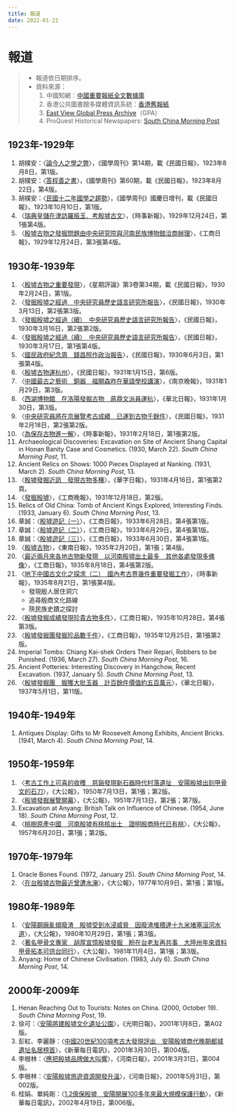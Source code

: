 ```yaml
---
title: 報道
date: 2022-01-22
---
```

# 報道
> - 報道依日期排序。
> - 資料來源：
>   1. 中國知網：[中國重要報紙全文數據庫](https://kns.cnki.net/kns8?dbcode=CCND)
>   2. 香港公共圖書館多媒體資訊系統：[香港舊報紙](https://mmis.hkpl.gov.hk/web/guest/old-hk-collection?from_menu=Y&dummy=)
>   3. [East View Global Press Archive](https://gpa.eastview.com/)（GPA）
>   4. ProQuest Historical Newspapers: [South China Morning Post](https://www.proquest.com/hnpsouthchinamorningpost/index)
## 1923年-1929年
1. 胡樸安：〈[論今人之學之弊](https://gpa.eastview.com/crl/lqrcn/?a=d&d=mgrg19230808-01.1.13&srpos=5&e=------192-en-25--1--img-txIN-%e6%ae%b7%e5%a2%9f---------)〉，《國學周刊》第14期，載《民國日報》，1923年8月8日，第1版。
2. 胡樸安：〈[答程善之書](https://gpa.eastview.com/crl/lqrcn/?a=d&d=mgrg19230822-01.1.13&srpos=3&e=------192-en-25--1--img-txIN-%e6%ae%b7%e5%a2%9f---------)〉，《國學周刊》第60期，載《民國日報》，1923年8月22日，第4版。
3. 胡樸安：〈[民國十二年國學之趨勢](https://gpa.eastview.com/crl/lqrcn/?a=d&d=mgrg19231010-01.1.25&srpos=4&e=------192-en-25--1--img-txIN-%e6%ae%b7%e5%a2%9f---------)〉，《國學周刊》國慶日增刊，載《民國日報》，1923年10月10日，第1版。
4. 〈[瑞典皇儲在津訪羅振玉．考殷墟古文](https://gpa.eastview.com/crl/lqrcn/?a=d&d=ssxb19261113-01.1.4&srpos=8&e=------192-en-25--1--img-txIN-%e6%ae%b7%e5%a2%9f---------)〉，《時事新報》，1929年12月24日，第1張第4版。
5. 〈[殷墟古物之發掘問題由中央研究院與河南民族博物館洽商辦理](https://mmis.hkpl.gov.hk/coverpage/-/coverpage/view?_coverpage_WAR_mmisportalportlet_hsf=%E6%AE%B7%E5%A2%9F&p_r_p_-1078056564_c=QF757YsWv5%2Bx%2BFRfM7YCs%2F2IzoxPa4PY&_coverpage_WAR_mmisportalportlet_o=0&_coverpage_WAR_mmisportalportlet_actual_q=%28%20verbatim_dc.collection%3A%28%22Old%5C%20HK%5C%20Newspapers%22%29%20%29%20AND+%28%20%28%20allTermsMandatory%3A%28true%29%20OR+all_dc.title%3A%28%E6%AE%B7%E5%A2%9F%29%20OR+all_dc.creator%3A%28%E6%AE%B7%E5%A2%9F%29%20OR+all_dc.contributor%3A%28%E6%AE%B7%E5%A2%9F%29%20OR+all_dc.subject%3A%28%E6%AE%B7%E5%A2%9F%29%20OR+fulltext%3A%28%E6%AE%B7%E5%A2%9F%29%20OR+all_dc.description%3A%28%E6%AE%B7%E5%A2%9F%29%20%29%20%29&_coverpage_WAR_mmisportalportlet_sort_field=dc.publicationdate_bsort&_coverpage_WAR_mmisportalportlet_sort_order=asc)〉，《工商日報》，1929年12月24日，第3張第4版。
## 1930年-1939年
1. 〈[殷墟古物之重要發現](https://gpa.eastview.com/crl/lqrcn/?a=d&d=mgrg19300224-01.1.14&e=-------en-25--1--img-txIN-%e6%ae%b7%e5%a2%9f---------)〉，《星期評論》第3卷第34期，載《民國日報》，1930年2月24日，第1版。
2. 〈[發掘殷墟之經過　中央研究員歷史語言研究所報告](https://gpa.eastview.com/crl/lqrcn/?a=d&d=mgrg19300313-01.1.7&e=-------en-25--1--img-txIN-%e6%ae%b7%e5%a2%9f---------)〉，《民國日報》，1930年3月13日，第2張第3版。
3. 〈[發掘殷墟之經過（續）　中央研究員歷史語言研究所報告](https://gpa.eastview.com/crl/lqrcn/?a=d&d=mgrg19300316-01.1.6&e=-------en-25--1--img-txIN-%e6%ae%b7%e5%a2%9f---------)〉，《民國日報》，1930年3月16日，第2張第2版。
4. 〈[發掘殷墟之經過（續）　中央研究員歷史語言研究所報告](https://gpa.eastview.com/crl/lqrcn/?a=d&d=mgrg19300317-01.1.4&e=-------en-25--1--img-txIN-%e6%ae%b7%e5%a2%9f---------)〉，《民國日報》，1930年3月17日，第1張第4版。
5. 〈[國民政府紀念周　錢昌照作政治報告](https://gpa.eastview.com/crl/lqrcn/?a=d&d=mgrg19300603-01.1.4&e=-------en-25--1--img-txIN-%e6%ae%b7%e5%a2%9f---------)〉，《民國日報》，1930年6月3日，第1張第4版。
6. 〈[殷墟古物運杭州](https://gpa.eastview.com/crl/lqrcn/?a=d&d=hbrb19310115-01.1.6&e=-------en-25--1--img-txIN-%e6%ae%b7%e5%a2%9f---------)〉，《民國日報》，1931年1月15日，第6版。
7. 〈[中國最古之藝術　銅器　福開森昨在華語學校講演](https://gpa.eastview.com/crl/lqrcn/?a=d&d=njwb19310129-01.1.3&e=-------en-25--1--img-txIN-%e6%ae%b7%e5%a2%9f---------)〉，《南京晚報》，1931年1月29日，第3版。
8. 〈[西湖博物館　在洛陽發掘古物　蔣鼎文派員運杭](https://gpa.eastview.com/crl/lqrcn/?a=d&d=hbrb19310130-01.1.6&e=-------en-25--1--img-txIN-%e6%ae%b7%e5%a2%9f---------)〉，《華北日報》，1931年1月30日，第3版。
9. 〈[中央研究員將在京展覽考古成績　已運到古物千餘件](https://gpa.eastview.com/crl/lqrcn/?a=d&d=mgrg19310218-01.1.6&e=-------en-25--1--img-txIN-%e6%ae%b7%e5%a2%9f---------)〉，《民國日報》，1931年2月18日，第2張第2版。
10. 〈[為保存古物進一解](https://gpa.eastview.com/crl/lqrcn/?a=d&d=ssxb19310218-01.1.2&e=-------en-25--1--img-txIN-%e6%ae%b7%e5%a2%9f---------)〉，《時事新報》，1931年2月18日，第1張第2版。
11. Archaeological Discoveries: Excavation on Site of Ancient Shang Capital in Honan Banity Case and Cosmetics. (1930, March 22). *South China Morning Post*, 11.
12. Ancient Relics on Shows: 1000 Pieces Displayed at Nanking. (1931, March 2). *South China Morning Post*, 13.
13. 〈[殷墟發掘近訊　發現古物多種](https://mmis.hkpl.gov.hk/coverpage/-/coverpage/view?_coverpage_WAR_mmisportalportlet_hsf=%E6%AE%B7%E5%A2%9F&p_r_p_-1078056564_c=QF757YsWv59H%2FuxqfBwEJOkDhTHXdZWQ&_coverpage_WAR_mmisportalportlet_o=1&_coverpage_WAR_mmisportalportlet_actual_q=%28%20verbatim_dc.collection%3A%28%22Old%5C%20HK%5C%20Newspapers%22%29%20%29%20AND+%28%20%28%20allTermsMandatory%3A%28true%29%20OR+all_dc.title%3A%28%E6%AE%B7%E5%A2%9F%29%20OR+all_dc.creator%3A%28%E6%AE%B7%E5%A2%9F%29%20OR+all_dc.contributor%3A%28%E6%AE%B7%E5%A2%9F%29%20OR+all_dc.subject%3A%28%E6%AE%B7%E5%A2%9F%29%20OR+fulltext%3A%28%E6%AE%B7%E5%A2%9F%29%20OR+all_dc.description%3A%28%E6%AE%B7%E5%A2%9F%29%20%29%20%29&_coverpage_WAR_mmisportalportlet_sort_order=asc&_coverpage_WAR_mmisportalportlet_sort_field=dc.publicationdate_bsort)〉，《華字日報》，1931年4月16日，第1張第2頁。
14. 〈[發掘殷墟](https://mmis.hkpl.gov.hk/coverpage/-/coverpage/view?_coverpage_WAR_mmisportalportlet_hsf=%E6%AE%B7%E5%A2%9F&p_r_p_-1078056564_c=QF757YsWv5%2FH7zGe%2FKF%2BFEMWMWwusxLI&_coverpage_WAR_mmisportalportlet_o=2&_coverpage_WAR_mmisportalportlet_actual_q=%28%20verbatim_dc.collection%3A%28%22Old%5C%20HK%5C%20Newspapers%22%29%20%29%20AND+%28%20%28%20allTermsMandatory%3A%28true%29%20OR+all_dc.title%3A%28%E6%AE%B7%E5%A2%9F%29%20OR+all_dc.creator%3A%28%E6%AE%B7%E5%A2%9F%29%20OR+all_dc.contributor%3A%28%E6%AE%B7%E5%A2%9F%29%20OR+all_dc.subject%3A%28%E6%AE%B7%E5%A2%9F%29%20OR+fulltext%3A%28%E6%AE%B7%E5%A2%9F%29%20OR+all_dc.description%3A%28%E6%AE%B7%E5%A2%9F%29%20%29%20%29&_coverpage_WAR_mmisportalportlet_sort_order=asc&_coverpage_WAR_mmisportalportlet_sort_field=dc.publicationdate_bsort)〉，《工商晚報》，1931年12月18日，第2版。
15. Relics of Old China: Tomb of Ancient Kings Explored, Interesting Finds. (1933, January 6). *South China Morning Post*, 13.
16. 章誠：〈[殷墟遊記（一）](https://mmis.hkpl.gov.hk/coverpage/-/coverpage/view?_coverpage_WAR_mmisportalportlet_hsf=%E6%AE%B7%E5%A2%9F&p_r_p_-1078056564_c=QF757YsWv5%2BZh7v7hMb5iR9X0O7Mkppm&_coverpage_WAR_mmisportalportlet_o=3&_coverpage_WAR_mmisportalportlet_actual_q=%28%20verbatim_dc.collection%3A%28%22Old%5C%20HK%5C%20Newspapers%22%29%20%29%20AND+%28%20%28%20allTermsMandatory%3A%28true%29%20OR+all_dc.title%3A%28%E6%AE%B7%E5%A2%9F%29%20OR+all_dc.creator%3A%28%E6%AE%B7%E5%A2%9F%29%20OR+all_dc.contributor%3A%28%E6%AE%B7%E5%A2%9F%29%20OR+all_dc.subject%3A%28%E6%AE%B7%E5%A2%9F%29%20OR+fulltext%3A%28%E6%AE%B7%E5%A2%9F%29%20OR+all_dc.description%3A%28%E6%AE%B7%E5%A2%9F%29%20%29%20%29&_coverpage_WAR_mmisportalportlet_sort_order=asc&_coverpage_WAR_mmisportalportlet_sort_field=dc.publicationdate_bsort)〉，《工商日報》，1933年6月28日，第4張第1版。
17. 章誠：〈[殷墟遊記（二）](https://mmis.hkpl.gov.hk/coverpage/-/coverpage/view?_coverpage_WAR_mmisportalportlet_hsf=%E6%AE%B7%E5%A2%9F&p_r_p_-1078056564_c=QF757YsWv5%2BZh7v7hMb5iXAVnPHtoJw1&_coverpage_WAR_mmisportalportlet_o=4&_coverpage_WAR_mmisportalportlet_actual_q=%28%20verbatim_dc.collection%3A%28%22Old%5C%20HK%5C%20Newspapers%22%29%20%29%20AND+%28%20%28%20allTermsMandatory%3A%28true%29%20OR+all_dc.title%3A%28%E6%AE%B7%E5%A2%9F%29%20OR+all_dc.creator%3A%28%E6%AE%B7%E5%A2%9F%29%20OR+all_dc.contributor%3A%28%E6%AE%B7%E5%A2%9F%29%20OR+all_dc.subject%3A%28%E6%AE%B7%E5%A2%9F%29%20OR+fulltext%3A%28%E6%AE%B7%E5%A2%9F%29%20OR+all_dc.description%3A%28%E6%AE%B7%E5%A2%9F%29%20%29%20%29&_coverpage_WAR_mmisportalportlet_sort_order=asc&_coverpage_WAR_mmisportalportlet_sort_field=dc.publicationdate_bsort)〉，《工商日報》，1933年6月29日，第4張第1版。
18. 章誠：〈[殷墟遊記（三）](https://mmis.hkpl.gov.hk/coverpage/-/coverpage/view?_coverpage_WAR_mmisportalportlet_hsf=%E6%AE%B7%E5%A2%9F&p_r_p_-1078056564_c=QF757YsWv5%2BZh7v7hMb5iYxiN2IK012Y&_coverpage_WAR_mmisportalportlet_o=5&_coverpage_WAR_mmisportalportlet_actual_q=%28%20verbatim_dc.collection%3A%28%22Old%5C%20HK%5C%20Newspapers%22%29%20%29%20AND+%28%20%28%20allTermsMandatory%3A%28true%29%20OR+all_dc.title%3A%28%E6%AE%B7%E5%A2%9F%29%20OR+all_dc.creator%3A%28%E6%AE%B7%E5%A2%9F%29%20OR+all_dc.contributor%3A%28%E6%AE%B7%E5%A2%9F%29%20OR+all_dc.subject%3A%28%E6%AE%B7%E5%A2%9F%29%20OR+fulltext%3A%28%E6%AE%B7%E5%A2%9F%29%20OR+all_dc.description%3A%28%E6%AE%B7%E5%A2%9F%29%20%29%20%29&_coverpage_WAR_mmisportalportlet_sort_order=asc&_coverpage_WAR_mmisportalportlet_sort_field=dc.publicationdate_bsort)〉，《工商日報》，1933年6月30日，第4張第1版。
19. 〈[殷墟古物](https://gpa.eastview.com/crl/lqrcn/?a=d&d=dnrb19350220-01.1.4&e=-------en-25--1--img-txIN-%e6%ae%b7%e5%a2%9f---------)〉，《東南日報》，1935年2月20日，第1張；第4版。
20. 〈[最近兩月來各地古物新發現　以河南殷墟出土最多　其他各處發現多佛像](https://mmis.hkpl.gov.hk/coverpage/-/coverpage/view?_coverpage_WAR_mmisportalportlet_hsf=%E6%AE%B7%E5%A2%9F&p_r_p_-1078056564_c=QF757YsWv5%2F6rByrziBvQwpA8ST5afmi&_coverpage_WAR_mmisportalportlet_o=6&_coverpage_WAR_mmisportalportlet_actual_q=%28%20verbatim_dc.collection%3A%28%22Old%5C%20HK%5C%20Newspapers%22%29%20%29%20AND+%28%20%28%20allTermsMandatory%3A%28true%29%20OR+all_dc.title%3A%28%E6%AE%B7%E5%A2%9F%29%20OR+all_dc.creator%3A%28%E6%AE%B7%E5%A2%9F%29%20OR+all_dc.contributor%3A%28%E6%AE%B7%E5%A2%9F%29%20OR+all_dc.subject%3A%28%E6%AE%B7%E5%A2%9F%29%20OR+fulltext%3A%28%E6%AE%B7%E5%A2%9F%29%20OR+all_dc.description%3A%28%E6%AE%B7%E5%A2%9F%29%20%29%20%29&_coverpage_WAR_mmisportalportlet_sort_order=asc&_coverpage_WAR_mmisportalportlet_sort_field=dc.publicationdate_bsort)〉，《工商日報》，1935年8月18日，第4張第2版。
21. 〈[地下中國古文化之探求（二）　國內考古界幾件重要發掘工作](https://gpa.eastview.com/crl/lqrcn/?a=d&d=ssxb19350821-01.1.4&e=-------en-25--1--img-txIN-%e6%ae%b7%e5%a2%9f---------)〉，《時事新報》，1935年8月21日，第1張第4版。
    - 發現殷人居住洞穴
    - 追尋殷商文化路線
    - 陝民族史蹟之探討
22. 〈[殷墟發掘成績發現珍貴古物多件](https://mmis.hkpl.gov.hk/coverpage/-/coverpage/view?_coverpage_WAR_mmisportalportlet_hsf=%E6%AE%B7%E5%A2%9F&p_r_p_-1078056564_c=QF757YsWv5%2F6rByrziBvQ10Z85PT4eOM&_coverpage_WAR_mmisportalportlet_o=7&_coverpage_WAR_mmisportalportlet_actual_q=%28%20verbatim_dc.collection%3A%28%22Old%5C%20HK%5C%20Newspapers%22%29%20%29%20AND+%28%20%28%20allTermsMandatory%3A%28true%29%20OR+all_dc.title%3A%28%E6%AE%B7%E5%A2%9F%29%20OR+all_dc.creator%3A%28%E6%AE%B7%E5%A2%9F%29%20OR+all_dc.contributor%3A%28%E6%AE%B7%E5%A2%9F%29%20OR+all_dc.subject%3A%28%E6%AE%B7%E5%A2%9F%29%20OR+fulltext%3A%28%E6%AE%B7%E5%A2%9F%29%20OR+all_dc.description%3A%28%E6%AE%B7%E5%A2%9F%29%20%29%20%29&_coverpage_WAR_mmisportalportlet_sort_order=asc&_coverpage_WAR_mmisportalportlet_sort_field=dc.publicationdate_bsort)〉，《工商日報》，1935年10月28日，第4張第3版。
23. 〈[殷墟發掘團發掘珍品數千件](https://mmis.hkpl.gov.hk/coverpage/-/coverpage/view?_coverpage_WAR_mmisportalportlet_hsf=%E6%AE%B7%E5%A2%9F&p_r_p_-1078056564_c=QF757YsWv5%2F6rByrziBvQ9u2oQikTu5I&_coverpage_WAR_mmisportalportlet_o=8&_coverpage_WAR_mmisportalportlet_actual_q=%28%20verbatim_dc.collection%3A%28%22Old%5C%20HK%5C%20Newspapers%22%29%20%29%20AND+%28%20%28%20allTermsMandatory%3A%28true%29%20OR+all_dc.title%3A%28%E6%AE%B7%E5%A2%9F%29%20OR+all_dc.creator%3A%28%E6%AE%B7%E5%A2%9F%29%20OR+all_dc.contributor%3A%28%E6%AE%B7%E5%A2%9F%29%20OR+all_dc.subject%3A%28%E6%AE%B7%E5%A2%9F%29%20OR+fulltext%3A%28%E6%AE%B7%E5%A2%9F%29%20OR+all_dc.description%3A%28%E6%AE%B7%E5%A2%9F%29%20%29%20%29&_coverpage_WAR_mmisportalportlet_sort_order=asc&_coverpage_WAR_mmisportalportlet_sort_field=dc.publicationdate_bsort)〉，《工商日報》，1935年12月25日，第1張第2版。
24. Imperial Tombs: Chiang Kai-shek Orders Their Repari, Robbers to be Punished. (1936, March 27). *South China Morning Post*, 16.
25. Ancient Potteries: Interesting Discovery in Hangchow, Recent Excavation. (1937, January 5). *South China Morning Post*, 13.
26. 〈[殷墟發掘團　掘獲大批玉器　計百餘件價值約五百萬元](https://gpa.eastview.com/crl/lqrcn/?a=d&d=hbrb19370501-01.1.11&e=-------en-25--1--img-txIN-%e6%ae%b7%e5%a2%9f---------)〉，《華北日報》，1937年5月1日，第11版。
## 1940年-1949年
1. Antiques Display: Gifts to Mr Roosevelt Among Exhibits, Ancient Bricks. (1941, March 4). *South China Morning Post*, 14.
## 1950年-1959年
1. 〈[考古工作上可喜的收穫　慈谿發現新石器時代村落遺址　安陽殷墟出刻甲骨文的石刀](https://mmis.hkpl.gov.hk/coverpage/-/coverpage/view?_coverpage_WAR_mmisportalportlet_hsf=%E6%AE%B7%E5%A2%9F&p_r_p_-1078056564_c=QF757YsWv59H%2FuxqfBwEJFb%2FdW0LtOX%2B&_coverpage_WAR_mmisportalportlet_o=9&_coverpage_WAR_mmisportalportlet_actual_q=%28%20verbatim_dc.collection%3A%28%22Old%5C%20HK%5C%20Newspapers%22%29%20%29%20AND+%28%20%28%20allTermsMandatory%3A%28true%29%20OR+all_dc.title%3A%28%E6%AE%B7%E5%A2%9F%29%20OR+all_dc.creator%3A%28%E6%AE%B7%E5%A2%9F%29%20OR+all_dc.contributor%3A%28%E6%AE%B7%E5%A2%9F%29%20OR+all_dc.subject%3A%28%E6%AE%B7%E5%A2%9F%29%20OR+fulltext%3A%28%E6%AE%B7%E5%A2%9F%29%20OR+all_dc.description%3A%28%E6%AE%B7%E5%A2%9F%29%20%29%20%29&_coverpage_WAR_mmisportalportlet_sort_order=asc&_coverpage_WAR_mmisportalportlet_sort_field=dc.publicationdate_bsort)〉，《大公報》，1950年7月13日，第1張；第2版。
2. 〈[殷墟發掘展覽開幕](https://mmis.hkpl.gov.hk/coverpage/-/coverpage/view?_coverpage_WAR_mmisportalportlet_hsf=%E6%AE%B7%E5%A2%9F&p_r_p_-1078056564_c=QF757YsWv59H%2FuxqfBwEJCjKGPXKuBtI&_coverpage_WAR_mmisportalportlet_o=10&_coverpage_WAR_mmisportalportlet_actual_q=%28%20verbatim_dc.collection%3A%28%22Old%5C%20HK%5C%20Newspapers%22%29%20%29%20AND+%28%20%28%20allTermsMandatory%3A%28true%29%20OR+all_dc.title%3A%28%E6%AE%B7%E5%A2%9F%29%20OR+all_dc.creator%3A%28%E6%AE%B7%E5%A2%9F%29%20OR+all_dc.contributor%3A%28%E6%AE%B7%E5%A2%9F%29%20OR+all_dc.subject%3A%28%E6%AE%B7%E5%A2%9F%29%20OR+fulltext%3A%28%E6%AE%B7%E5%A2%9F%29%20OR+all_dc.description%3A%28%E6%AE%B7%E5%A2%9F%29%20%29%20%29&_coverpage_WAR_mmisportalportlet_sort_order=asc&_coverpage_WAR_mmisportalportlet_sort_field=dc.publicationdate_bsort)〉，《大公報》，1951年7月13日，第2張；第7版。
3. Excavation at Anyang: British Talk on Influence of Chinese. (1954, June 18). *South China Morning Post*, 12.
4. 〈[桃樹原產中國　河南殷墟有桃核出土　證明殷商時代已有桃](https://mmis.hkpl.gov.hk/coverpage/-/coverpage/view?_coverpage_WAR_mmisportalportlet_hsf=%E6%AE%B7%E5%A2%9F&p_r_p_-1078056564_c=QF757YsWv59H%2FuxqfBwEJLfK8Awypqyr&_coverpage_WAR_mmisportalportlet_o=14&_coverpage_WAR_mmisportalportlet_actual_q=%28%20verbatim_dc.collection%3A%28%22Old%5C%20HK%5C%20Newspapers%22%29%20%29%20AND+%28%20%28%20allTermsMandatory%3A%28true%29%20OR+all_dc.title%3A%28%E6%AE%B7%E5%A2%9F%29%20OR+all_dc.creator%3A%28%E6%AE%B7%E5%A2%9F%29%20OR+all_dc.contributor%3A%28%E6%AE%B7%E5%A2%9F%29%20OR+all_dc.subject%3A%28%E6%AE%B7%E5%A2%9F%29%20OR+fulltext%3A%28%E6%AE%B7%E5%A2%9F%29%20OR+all_dc.description%3A%28%E6%AE%B7%E5%A2%9F%29%20%29%20%29&_coverpage_WAR_mmisportalportlet_sort_order=asc&_coverpage_WAR_mmisportalportlet_sort_field=dc.publicationdate_bsort)〉，《大公報》，1957年6月20日，第1張；第2版。
## 1970年-1979年
1. Oracle Bones Found. (1972, January 25). *South China Morning Post*, 14.
2. 〈[在台殷墟古物最近曾遭水淹](https://mmis.hkpl.gov.hk/coverpage/-/coverpage/view?_coverpage_WAR_mmisportalportlet_hsf=%E6%AE%B7%E5%A2%9F&p_r_p_-1078056564_c=QF757YsWv59H%2FuxqfBwEJM29AU5neIAP&_coverpage_WAR_mmisportalportlet_o=15&_coverpage_WAR_mmisportalportlet_actual_q=%28%20verbatim_dc.collection%3A%28%22Old%5C%20HK%5C%20Newspapers%22%29%20%29%20AND+%28%20%28%20allTermsMandatory%3A%28true%29%20OR+all_dc.title%3A%28%E6%AE%B7%E5%A2%9F%29%20OR+all_dc.creator%3A%28%E6%AE%B7%E5%A2%9F%29%20OR+all_dc.contributor%3A%28%E6%AE%B7%E5%A2%9F%29%20OR+all_dc.subject%3A%28%E6%AE%B7%E5%A2%9F%29%20OR+fulltext%3A%28%E6%AE%B7%E5%A2%9F%29%20OR+all_dc.description%3A%28%E6%AE%B7%E5%A2%9F%29%20%29%20%29&_coverpage_WAR_mmisportalportlet_sort_order=asc&_coverpage_WAR_mmisportalportlet_sort_field=dc.publicationdate_bsort)〉，《大公報》，1977年10月9日，第1張；第1版。
## 1980年-1989年
1. 〈[安陽鋼廠亂傾廢渣　殷墟受到水浸威脅　因廢渣堆積達十九米堵塞洹河水道](https://mmis.hkpl.gov.hk/coverpage/-/coverpage/view?_coverpage_WAR_mmisportalportlet_hsf=%E6%AE%B7%E5%A2%9F&p_r_p_-1078056564_c=QF757YsWv59H%2FuxqfBwEJJsHtXrcg2Am&_coverpage_WAR_mmisportalportlet_o=16&_coverpage_WAR_mmisportalportlet_actual_q=%28%20verbatim_dc.collection%3A%28%22Old%5C%20HK%5C%20Newspapers%22%29%20%29%20AND+%28%20%28%20allTermsMandatory%3A%28true%29%20OR+all_dc.title%3A%28%E6%AE%B7%E5%A2%9F%29%20OR+all_dc.creator%3A%28%E6%AE%B7%E5%A2%9F%29%20OR+all_dc.contributor%3A%28%E6%AE%B7%E5%A2%9F%29%20OR+all_dc.subject%3A%28%E6%AE%B7%E5%A2%9F%29%20OR+fulltext%3A%28%E6%AE%B7%E5%A2%9F%29%20OR+all_dc.description%3A%28%E6%AE%B7%E5%A2%9F%29%20%29%20%29&_coverpage_WAR_mmisportalportlet_sort_order=asc&_coverpage_WAR_mmisportalportlet_sort_field=dc.publicationdate_bsort)〉，《大公報》，1980年10月29日，第1張；第3版。
2. 〈[著名甲骨文專家　胡厚宣憶殷墟發掘　盼在台老友再共事　大陸卅年來資料甲骨拓本可供台同行](https://mmis.hkpl.gov.hk/coverpage/-/coverpage/view?_coverpage_WAR_mmisportalportlet_hsf=%E6%AE%B7%E5%A2%9F&p_r_p_-1078056564_c=QF757YsWv59H%2FuxqfBwEJNLo68tf%2FOSJ&_coverpage_WAR_mmisportalportlet_o=17&_coverpage_WAR_mmisportalportlet_actual_q=%28%20verbatim_dc.collection%3A%28%22Old%5C%20HK%5C%20Newspapers%22%29%20%29%20AND+%28%20%28%20allTermsMandatory%3A%28true%29%20OR+all_dc.title%3A%28%E6%AE%B7%E5%A2%9F%29%20OR+all_dc.creator%3A%28%E6%AE%B7%E5%A2%9F%29%20OR+all_dc.contributor%3A%28%E6%AE%B7%E5%A2%9F%29%20OR+all_dc.subject%3A%28%E6%AE%B7%E5%A2%9F%29%20OR+fulltext%3A%28%E6%AE%B7%E5%A2%9F%29%20OR+all_dc.description%3A%28%E6%AE%B7%E5%A2%9F%29%20%29%20%29&_coverpage_WAR_mmisportalportlet_sort_order=asc&_coverpage_WAR_mmisportalportlet_sort_field=dc.publicationdate_bsort)〉，《大公報》，1981年11月4日，第1張；第3版。
3. Anyang: Home of Chinese Civilisation. (1983, July 6). *South China Morning Post*, 14.
## 2000年-2009年
1. Henan Reaching Out to Tourists: Notes on China. (2000, October 19). *South China Morning Post*, 19.
2. 徐可：〈[安陽將建殷墟文化遺址公園](https://kns.cnki.net/kcms/detail/detail.aspx?dbcode=CCND&dbname=CCND0005&filename=GMRB20010108A024&uniplatform=NZKPT&v=kcudLbvhLrtFoW_6clTWgDkSmw8NhiiQ-vl5AWsjCDLimk-dKZElot1tHYXvZqkrepNKq4lqfDw%3d)〉，《光明日報》，2001年1月8日，第A02版。
3. 彭紅、李麗靜：〈[中國20世紀100項考古大發現評出　安陽殷墟商代晚期都城遺址名居榜首](https://kns.cnki.net/kcms/detail/detail.aspx?dbcode=CCND&dbname=CCND0005&filename=XHMR200103300044&uniplatform=NZKPT&v=phEEj6sLi-vqG6H3p_29rD2KYUEkMpY0AFlFcgvHozGRkdlj5taSUTKi0uBV2mXzdnkeUlnHx9A%3d)〉，《新華每日電訊》，2001年3月30日，第004版。
4. 李根林：〈[應把殷墟品牌做大叫響](https://kns.cnki.net/kcms/detail/detail.aspx?dbcode=CCND&dbname=CCND0005&filename=HNRB200103310021&uniplatform=NZKPT&v=G-rmovHV79ncAws33j6csKlTsRJqnEZvOIb7UPzX4dSlpmt8gOoQg_cZCux9jI0kYAZ979Cn_f8%3d)〉，《河南日報》，2001年3月31日，第004版。
5. 李根林：〈[安陽殷墟旅遊資源開發升溫](https://kns.cnki.net/kcms/detail/detail.aspx?dbcode=CCND&dbname=CCND0005&filename=HNRB200105310022&uniplatform=NZKPT&v=G-rmovHV79m78cN7Fofnyuc_4CW-XPBHh7fr-czWCUT9xoQ4y01CYvakw2He0qu5s4CPNeZxlNY%3d)〉，《河南日報》，2001年5月31日，第002版。
6. 桂娟、單純剛：〈[1.2億保殷墟　安陽開展100多年來最大規模保護行動](https://kns.cnki.net/kcms/detail/detail.aspx?dbcode=CCND&dbname=CCNDHIS&filename=XHMR200204190062&uniplatform=NZKPT&v=obSktQHpX7cy8D9YNxh2InfS_XdqwXiqr7_ozuhFdG296M76WAstCjX88w0e8JKGrSWdiNQZoR0%3d)〉，《新華每日電訊》，2002年4月19日，第006版。

